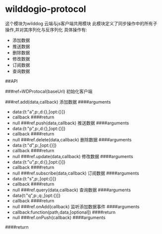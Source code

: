 # wilddogio-protocol
这个模块为wilddog 云端与js客户端共用模块
此模块定义了同步操作中的所有子操作,并对其序列化与反序列化
具体操作有:
* 添加数据
* 推送数据
* 删除数据
* 修改数据
* 订阅数据
* 查询数据

##API


###ref=WDProtocal(baseUrl)
初始化客户端

###ref.add(data,callback)
添加数据
####arguments
* data:{t:"a",p:<path>,d:{<data>},[opt:{<optional data>}]}
* callback
####return
* null
###ref.push(data,callback)
推送数据
####arguments
* data:{t:"p",p:<path>,d:{<data>},[opt:{<optional data>}]}
* callback
####return
* null
###ref.delete(data,callback)
删除数据
####arguments
* data:{t:"d",p:<path>,[opt:{<optional data>}]}
* callback
####return
* null
###ref.update(data,callback)
修改数据
####arguments
* data:{t:"u",p:<path>,d:{<data>},[opt:{<optional data>}]}
* callback
####return
* null
###ref.subscribe(data,callback)
订阅数据
####arguments
* data:{t:"s",p:<path>,[opt:{<optional data>}]}
* callback
####return
* null
###ref.query(data,callback)
查询数据
####arguments
* data{t:"q",p:<path>,q:<query>,[opt:{<optional data>}]}
* callback
####return
* null
###ref.onAdd(callback)
监听添加数据事件
####arguments
* callback:function(path,data,[optional])
####return
* null
###ref.onPush(callback)
####arguments

####return




